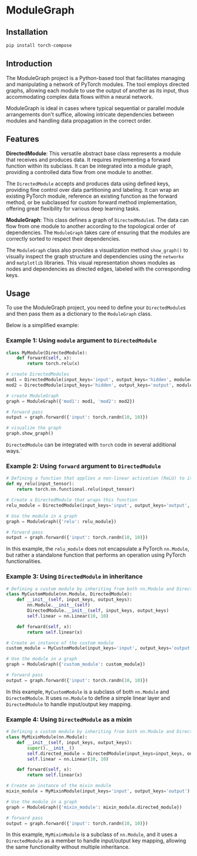 # ModuleGraph

## Installation

```bash
pip install torch-compose
```

## Introduction

The ModuleGraph project is a Python-based tool that facilitates managing and manipulating a network of PyTorch modules. The tool employs directed graphs, allowing each module to use the output of another as its input, thus accommodating complex data flows within a neural network.

ModuleGraph is ideal in cases where typical sequential or parallel module arrangements don't suffice, allowing intricate dependencies between modules and handling data propagation in the correct order.

## Features

**DirectedModule**: This versatile abstract base class represents a module that receives and produces data. It requires implementing a forward function within its subclass. It can be integrated into a module graph, providing a controlled data flow from one module to another.

The `DirectedModule` accepts and produces data using defined keys, providing fine control over data partitioning and labeling. It can wrap an existing PyTorch module, reference an existing function as the forward method, or be subclassed for custom forward method implementation, offering great flexibility for various deep learning tasks.


**ModuleGraph**: This class defines a graph of `DirectedModule`s. The data can flow from one module to another according to the topological order of dependencies. The `ModuleGraph` takes care of ensuring that the modules are correctly sorted to respect their dependencies.

The `ModuleGraph` class also provides a visualization method `show_graph()` to visually inspect the graph structure and dependencies using the `networkx` and `matplotlib` libraries. This visual representation shows modules as nodes and dependencies as directed edges, labeled with the corresponding keys.

## Usage

To use the ModuleGraph project, you need to define your `DirectedModule`s and then pass them as a dictionary to the `ModuleGraph` class.

Below is a simplified example:

### Example 1: Using `module` argument to `DirectedModule`

```python
class MyModule(DirectedModule):
    def forward(self, x):
        return torch.relu(x)

# create DirectedModules
mod1 = DirectedModule(input_keys='input', output_keys='hidden', module=MyModule())
mod2 = DirectedModule(input_keys='hidden', output_keys='output', module=MyModule())

# create ModuleGraph
graph = ModuleGraph({'mod1': mod1, 'mod2': mod2})

# forward pass
output = graph.forward({'input': torch.randn(10, 10)})

# visualize the graph
graph.show_graph()
```

`DirectedModule` can be integrated with `torch` code in several additional ways.`

### Example 2: Using `forward` argument to `DirectedModule`

```python
# Defining a function that applies a non-linear activation (ReLU) to its input
def my_relu(input_tensor):
    return torch.nn.functional.relu(input_tensor)

# Create a DirectedModule that wraps this function
relu_module = DirectedModule(input_keys='input', output_keys='output', forward=my_relu)

# Use the module in a graph
graph = ModuleGraph({'relu': relu_module})

# forward pass
output = graph.forward({'input': torch.randn(10, 10)})
```

In this example, the `relu_module` does not encapsulate a PyTorch `nn.Module`, but rather a standalone function that performs an operation using PyTorch functionalities.

### Example 3: Using `DirectedModule` in inheritance

```python
# Defining a custom module by inheriting from both nn.Module and DirectedModule
class MyCustomModule(nn.Module, DirectedModule):
    def __init__(self, input_keys, output_keys):
        nn.Module.__init__(self)
        DirectedModule.__init__(self, input_keys, output_keys)
        self.linear = nn.Linear(10, 10)

    def forward(self, x):
        return self.linear(x)

# Create an instance of the custom module
custom_module = MyCustomModule(input_keys='input', output_keys='output')

# Use the module in a graph
graph = ModuleGraph({'custom_module': custom_module})

# forward pass
output = graph.forward({'input': torch.randn(10, 10)})
```

In this example, `MyCustomModule` is a subclass of both `nn.Module` and `DirectedModule`. It uses `nn.Module` to define a simple linear layer and `DirectedModule` to handle input/output key mapping.

### Example 4: Using `DirectedModule` as a mixin

```python
# Defining a custom module by inheriting from both nn.Module and DirectedModule
class MyMixinModule(nn.Module):
    def __init__(self, input_keys, output_keys):
        super().__init__()
        self.directed_module = DirectedModule(input_keys=input_keys, output_keys=output_keys, module=self)
        self.linear = nn.Linear(10, 10)

    def forward(self, x):
        return self.linear(x)

# Create an instance of the mixin module
mixin_module = MyMixinModule(input_keys='input', output_keys='output')

# Use the module in a graph
graph = ModuleGraph({'mixin_module': mixin_module.directed_module})

# forward pass
output = graph.forward({'input': torch.randn(10, 10)})
```

In this example, `MyMixinModule` is a subclass of `nn.Module`, and it uses a `DirectedModule` as a member to handle input/output key mapping, allowing the same functionality without multiple inheritance.

